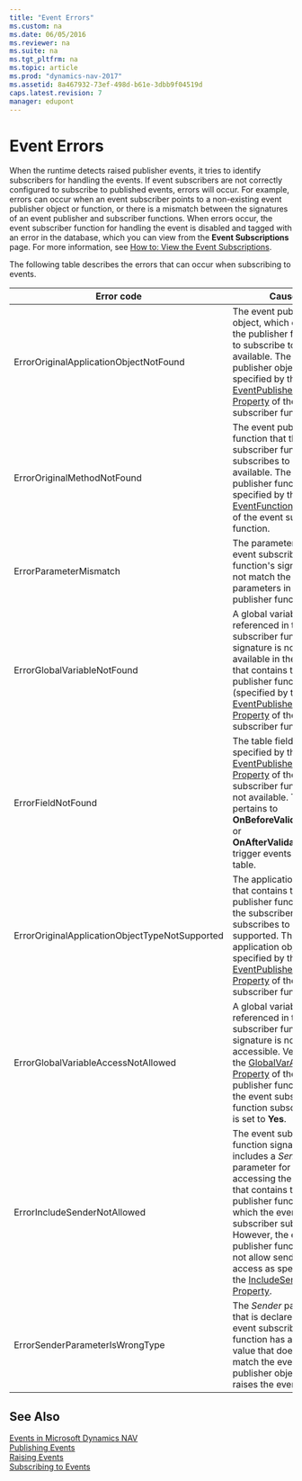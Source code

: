 ```yaml
---
title: "Event Errors"
ms.custom: na
ms.date: 06/05/2016
ms.reviewer: na
ms.suite: na
ms.tgt_pltfrm: na
ms.topic: article
ms.prod: "dynamics-nav-2017"
ms.assetid: 8a467932-73ef-498d-b61e-3dbb9f04519d
caps.latest.revision: 7
manager: edupont
---
```

# Event Errors
When the runtime detects raised publisher events, it tries to identify subscribers for handling the events. If event subscribers are not correctly configured to subscribe to published events, errors will occur. For example, errors can occur when an event subscriber points to a non-existing event publisher object or function, or there is a mismatch between the signatures of an event publisher and subscriber functions. When errors occur, the event subscriber function for handling the event is disabled and tagged with an error in the database, which you can view from the **Event Subscriptions** page. For more information, see [How to: View the Event Subscriptions](How-to--View-the-Event-Subscriptions.md).  

 The following table describes the errors that can occur when subscribing to events.  

|Error code|Cause|  
|----------------|-----------|  
|ErrorOriginalApplicationObjectNotFound|The event publisher object, which contains the publisher function to subscribe to, is not available. The event publisher object is specified by the [EventPublisherObject Property](EventPublisherObject-Property.md) of the event subscriber function.|  
|ErrorOriginalMethodNotFound|The event publisher function that the event subscriber function subscribes to is not available. The event publisher function is specified by the [EventFunction Property](EventFunction-Property.md) of the event subscriber function.|  
|ErrorParameterMismatch|The parameters in the event subscriber function's signature do not match the parameters in the publisher function.|  
|ErrorGlobalVariableNotFound|A global variable that is referenced in the event subscriber function signature is not available in the object that contains the event publisher function \(specified by the [EventPublisherObject Property](EventPublisherObject-Property.md) of the event subscriber function\).|  
|ErrorFieldNotFound|The table field that is specified by the [EventPublisherElement Property](EventPublisherElement-Property.md) of the event subscriber function is not available. This error pertains to **OnBeforeValidateEvent** or **OnAfterValidateEvent** trigger events on a table.|  
|ErrorOriginalApplicationObjectTypeNotSupported|The application object that contains the event publisher function that the subscriber function subscribes to is not supported. The application object is specified by the [EventPublisherObject Property](EventPublisherObject-Property.md) of the event subscriber function.|  
|ErrorGlobalVariableAccessNotAllowed|A global variable that is referenced in the event subscriber function signature is not accessible. Verify that the [GlobalVarAccess Property](GlobalVarAccess-Property.md) of the event publisher function that the event subscriber function subscribes to is set to **Yes**.|  
|ErrorIncludeSenderNotAllowed|The event subscriber function signature includes a *Sender* parameter for accessing the object that contains the event publisher function to which the event subscriber subscribes. However, the event publisher function does not allow sender access as specified by the [IncludeSender Property](IncludeSender-Property.md).|  
|ErrorSenderParameterIsWrongType|The *Sender* parameter that is declared in the event subscriber function has a subtype value that does not match the event publisher object that raises the event.|  

## See Also  
 [Events in Microsoft Dynamics NAV](Events-in-Microsoft-Dynamics-NAV.md)   
 [Publishing Events](Publishing-Events.md)   
 [Raising Events](Raising-Events.md)   
 [Subscribing to Events](Subscribing-to-Events.md)
